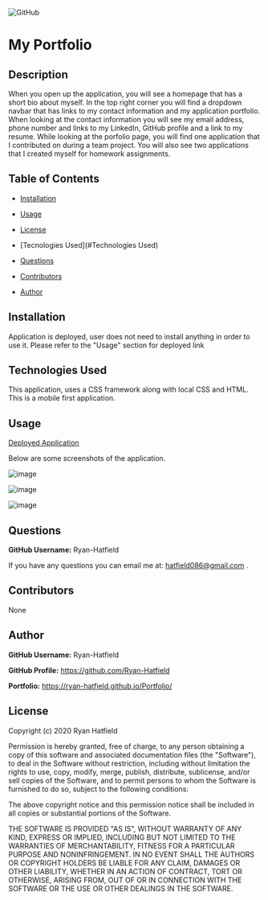 ![GitHub](https://img.shields.io/github/license/Ryan-Hatfield/Portfolio)
# My Portfolio

## Description
When you open up the application, you will see a homepage that has a short bio about myself. In the top right corner you will find a dropdown navbar that has links to my contact information and my application portfolio. When looking at the contact information you will see my email address, phone number and links to my LinkedIn, GitHub profile and a link to my resume. While looking at the porfolio page, you will find one application that I contributed on during a team project. You will also see two applications that I created myself for homework assignments.
## Table of Contents

* [Installation](#Installation)

* [Usage](#Usage)

* [License](#License)

* [Tecnologies Used](#Technologies Used)

* [Questions](#Questions)

* [Contributors](#Contributors)

* [Author](#Author)

## Installation

Application is deployed, user does not need to install anything in order to use it. Please refer to the "Usage" section for deployed link

## Technologies Used
This application, uses a CSS framework along with local CSS and HTML. This is a mobile first application.

## Usage

[Deployed Application](https://ryan-hatfield.github.io/Portfolio/)

Below are some screenshots of the application.

![image](https://user-images.githubusercontent.com/66077644/98859947-8db9fc00-2428-11eb-8f04-fde7c627af78.png)

![image](https://user-images.githubusercontent.com/66077644/98859992-9e6a7200-2428-11eb-9f2f-032c0ed9ccfb.png)

![image](https://user-images.githubusercontent.com/66077644/98860342-1df84100-2429-11eb-8f6f-d585517a6124.png)


## Questions
**GitHub Username:** Ryan-Hatfield

If you have any questions you can email me at: hatfield086@gmail.com .

## Contributors
None

## Author
**GitHub Username:** Ryan-Hatfield

**GitHub Profile:** https://github.com/Ryan-Hatfield

**Portfolio:** https://ryan-hatfield.github.io/Portfolio/
## License

Copyright (c) 2020 Ryan Hatfield

Permission is hereby granted, free of charge, to any person obtaining a copy
of this software and associated documentation files (the "Software"), to deal
in the Software without restriction, including without limitation the rights
to use, copy, modify, merge, publish, distribute, sublicense, and/or sell
copies of the Software, and to permit persons to whom the Software is
furnished to do so, subject to the following conditions:

The above copyright notice and this permission notice shall be included in all
copies or substantial portions of the Software.

THE SOFTWARE IS PROVIDED "AS IS", WITHOUT WARRANTY OF ANY KIND, EXPRESS OR
IMPLIED, INCLUDING BUT NOT LIMITED TO THE WARRANTIES OF MERCHANTABILITY,
FITNESS FOR A PARTICULAR PURPOSE AND NONINFRINGEMENT. IN NO EVENT SHALL THE
AUTHORS OR COPYRIGHT HOLDERS BE LIABLE FOR ANY CLAIM, DAMAGES OR OTHER
LIABILITY, WHETHER IN AN ACTION OF CONTRACT, TORT OR OTHERWISE, ARISING FROM,
OUT OF OR IN CONNECTION WITH THE SOFTWARE OR THE USE OR OTHER DEALINGS IN THE
SOFTWARE.

